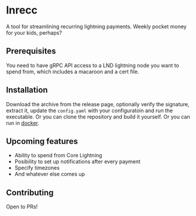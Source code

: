 # lnrecc

A tool for streamlining recurring lightning payments. Weekly pocket money for your kids, perhaps?

## Prerequisites

You need to have gRPC API access to a LND lightning node you want to spend from, which includes a macaroon and a cert file.

## Installation

Download the archive from the release page, optionally verify the signature, extract it, update the `config.yaml` with your configuratoin and run the executable. Or you can clone the repository and build it yourself. Or you can run in [docker]().

## Upcoming features

- Ability to spend from Core Lightning
- Posibility to set up notifications after every payment
- Specify timezones
- And whatever else comes up

## Contributing

Open to PRs!
